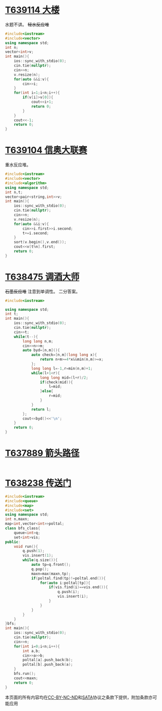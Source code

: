 # [T639114 大楼](https://www.luogu.com.cn/problem/T639114?contestId=271415)
水题不讲。
~~轻水反应堆~~
```cpp
#include<iostream>
#include<vector>
using namespace std;
int n;
vector<int>v;
int main(){
	ios::sync_with_stdio(0);
	cin.tie(nullptr);
	cin>>n;
	v.resize(n);
	for(auto &&i:v){
		cin>>i;
	}
	for(int i=1;i<n;i++){
		if(v[i]>v[0]){
			cout<<i+1;
			return 0;
		}
	}
	cout<<-1;
	return 0;
}
```
# [T639104 信奥大联赛](https://www.luogu.com.cn/problem/T639104?contestId=271415)
重水反应堆。
```cpp
#include<iostream>
#include<vector>
#include<algorithm>
using namespace std;
int n,t;
vector<pair<string,int>>v;
int main(){
	ios::sync_with_stdio(0);
	cin.tie(nullptr);
	cin>>n;
	v.resize(n);
	for(auto &&i:v){
		cin>>i.first>>i.second;
		t+=i.second;
	}
	sort(v.begin(),v.end());
	cout<<v[t%n].first;
	return 0;
}
```
# [T638475 调酒大师](https://www.luogu.com.cn/problem/T638475?contestId=271415)
~~石墨反应堆~~
注意到单调性。
二分答案。
```cpp
#include<iostream>

using namespace std;
int t;
int main(){
	ios::sync_with_stdio(0);
	cin.tie(nullptr);
	cin>>t;
	while(t--){
		long long n,m;
		cin>>n>>m;
		auto byd=[n,m](){
			auto check=[n,m](long long x){
				return n+m>=4*x&&min(n,m)>=x;
			};
			long long l=-1,r=min(n,m)+1;
			while(l+1<r){
				long long mid=(l+r)/2;
				if(check(mid)){
					l=mid;
				}else{
					r=mid;
				}
			}
			return l;
		};
		cout<<byd()<<'\n';
	}
	return 0;
}
```
# [T637889 箭头路径](https://www.luogu.com.cn/problem/T637889?contestId=271415)

```cpp
```
# [T638238 传送门](https://www.luogu.com.cn/problem/T638238?contestId=271415)

```cpp
#include<iostream>
#include<queue>
#include<map>
#include<set>
using namespace std;
int n,maxn;
map<int,vector<int>>poltal;
class bfs_class{
	queue<int>q;
	set<int>vis;
public:
	void run(){
		q.push(1);
		vis.insert(1);
		while(q.size()){
			auto tp=q.front();
			q.pop();
			maxn=max(maxn,tp);
			if(poltal.find(tp)!=poltal.end()){
				for(auto i:poltal[tp]){
					if(vis.find(i)==vis.end()){
						q.push(i);
						vis.insert(i);
					}
				}
			}
		}
	}
}bfs;
int main(){
	ios::sync_with_stdio(0);
	cin.tie(nullptr);
	cin>>n;
	for(int i=0;i<n;i++){
		int a,b;
		cin>>a>>b;
		poltal[a].push_back(b);
		poltal[b].push_back(a);
	}
	bfs.run();
	cout<<maxn;
	return 0;
}
```
本页面的所有内容均在[CC-BY-NC-ND](https://creativecommons.org/licenses/by-nc-nd/4.0/)和[SATA](https://github.com/zTrix/sata-license)协议之条款下提供，附加条款亦可能应用